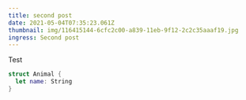 ```yaml
---
title: second post
date: 2021-05-04T07:35:23.061Z
thumbnail: img/116415144-6cfc2c00-a839-11eb-9f12-2c2c35aaaf19.jpg
ingress: Second post
---
```


Test <Box />

```swift
struct Animal {
  let name: String
}
```
